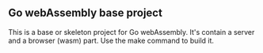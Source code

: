 Go webAssembly base project
---------------------------
This is a base or skeleton project for Go webAssembly. It's contain a server and a browser (wasm) part. Use the make command to build it.